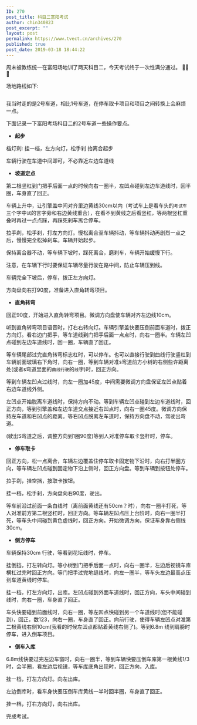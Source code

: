 ```yaml
---
ID: 270
post_title: 科目二富阳考试
author: chin340823
post_excerpt: ""
layout: post
permalink: https://www.tvect.cn/archives/270
published: true
post_date: 2019-03-18 18:44:22
---
```

周末被教练统一在富阳场地训了两天科目二，今天考试终于一次性满分通过。 :tada::tada::tada:

场地路线如下:

<img src="https://www.tvect.cn/wp-content/uploads/2019/03/d77ac0af8de28e5327d3ff8d9257433e.png" alt="" />

我当时走的是2号车道，相比1号车道，在停车取卡项目和项目之间转换上会麻烦一点。

下面记录一下富阳考场科目二的2号车道一些操作要点。

<ul>
<li><strong>起步</strong></li>
</ul>

档灯刹: 挂一档，左方向灯，松手刹 抬离合起步

车辆行驶在车道中间即可，不必靠近左边车道线

<ul>
<li><strong>坡道定点</strong></li>
</ul>

第二根竖杠到门把手后面一点的时候向右一圈半，左凹点碰到左边车道线时，回半圈，车身直了回正。

车辆上升中，让引擎盖中间对齐里边黄线30cm以内（考试车上是看车头的<code>考试车</code>三个字中<code>试</code>的言字旁和右边黄线重合），在看不到黄线之后看竖杠，等两根竖杠重叠时再过一点点踩，再踩死刹车离合停车。

拉手刹，松手刹，打左方向灯。慢松离合至车辆抖动，等车辆抖动再剧烈一点之后，慢慢完全松掉刹车。车辆开始起步。

保持离合器不动，等车辆下坡时，踩死离合，磨刹车，车辆开始缓慢下行。

注意，在车辆下行时要保证车辆尽量行驶在路中间，防止车辆压到线。

车辆完全下坡后，停车，拨正左方向灯。

方向盘向右打90度，准备进入直角转弯项目。

<ul>
<li><strong>直角转弯</strong></li>
</ul>

回正90度，开始进入直角转弯项目。微调方向盘使车辆对齐左边线10cm。

听到直角转弯项目语音时，打右右转向灯。车辆引擎盖快要压倒前面车道时，拨正方向灯。看右边门把手，等车道线到门把手后面一点点时，向右一圈半。车辆左凹点碰到左边车道线时，回一圈，车辆直了回正。

等车辆尾部过完直角转弯标志杠时，可以停车。也可以直接行驶到曲线行驶竖杠到车辆前面玻璃右下角时，向右一圈，等到车辆对准s弯道前方小树的右侧些许距离处(或者s弯道里面的<code>曲线行驶</code>的<code>线</code>字)时，回正方向。

等到车辆左凹点过线时，向左一圈加45度，中间需要微调方向盘保证左凹点贴着右边车道线外侧。

左凹点开始脱离车道线时，保持方向不动。等到车辆左凹点碰到左边车道线时，回正方向，等到引擎盖和左边车道交点接近右凹点时，向右一圈45度。微调方向保持左车道和右凹点的距离。等右凹点脱离左车道时，保持方向盘不动，驾驶出弯道。

(驶出S弯道之后，调整方向到1圈90度)等到人对准停车取卡竖杆时，停车。

<ul>
<li><strong>停车取卡</strong></li>
</ul>

回正方向，松一点离合，车辆左边覆盖住停车取卡固定物下沿时，向右打半圈方向，等车辆左凹点碰到固定物下沿上侧时，回正方向盘。等到车辆到按钮处停车。

拉手刹，挂空挡，按取卡按钮。

挂一档，松手刹，方向盘向右90度，驶出。

等车前沿过前面一条白线时（离前面黄线还有50cm？时），向右一圈半打死，等人对准前方第二根竖杠时，回正方向。等车辆左凹点压上台阶时，向右一圈半打死，等车头中间碰到黄色虚线时，回正方向。开始微调方向，保证车身靠右侧线30cm。

<ul>
<li><strong>侧方停车</strong></li>
</ul>

车辆保持30cm 行驶，等看到花坛线时，停车。

挂倒挡，打左转向灯。等小树到门把手后面一点时，向右一圈半，左边后视镜车库横杠过完时回正方向。等门把手过完地缝线时，向左一圈半，等车头左边最高点压到车道黄线时停车。

挂一档，打左方向灯，出库。左凹点碰到外面车道线时，回正方向，车头中间碰到线时，向右一圈，车身直了回正。

车头快要碰到前面线时，向右一圈，等左凹点快碰到另一个车道线时(但不能碰到)，回正，数123，向右一圈，车身直了回正。向前行驶，使得车辆左凹点对准第二根黄线右侧10cm(我看的时候左凹点都贴着黄线右侧了)。等到6.8m 线到肩膀时停车，进入倒车项目。

<ul>
<li><strong>倒车入库</strong></li>
</ul>

6.8m线快要过完左边车窗时，向右一圈半，等到车辆快要压倒车库第一根黄线1/3时，会半圈，看左边后视镜，等车库底角出现时，回正方向，入库。

挂一档，打左方向灯。向左出库。

左边倒库时，看车身快要压倒车库黄线一半时回半圈，车身直了回正。

挂一档，打右方向灯，向右出库。

完成考试。